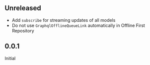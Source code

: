 ## Unreleased

* Add `subscribe` for streaming updates of all models
* Do not use `GraphqlOfflineQueueLink` automatically in Offline First Repository

## 0.0.1

Initial

